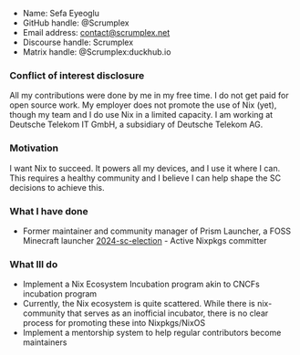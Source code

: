 - Name: Sefa Eyeoglu
- GitHub handle: @Scrumplex
- Email address: contact@scrumplex.net
- Discourse handle: Scrumplex
- Matrix handle: @Scrumplex:duckhub.io

### Conflict of interest disclosure

All my contributions were done by me in my free time. I do not get
paid
for open source work. My employer does not promote the use of Nix
(yet), though my team and I do use Nix in a limited capacity. I am
working at Deutsche Telekom IT GmbH, a subsidiary of Deutsche Telekom
AG.

### Motivation

I want Nix to succeed. It powers all my devices, and I use it where I
can. This requires a healthy community and I believe I can help shape
the SC decisions to achieve this.

### What I have done

- Former maintainer and community manager of Prism Launcher, a FOSS
Minecraft launcher [2024-sc-election]
- Active Nixpkgs committer

### What Ill do

- Implement a Nix Ecosystem Incubation program akin to CNCFs
incubation program
- Currently, the Nix ecosystem is quite scattered. While there is 
nix-community that serves as an inofficial incubator, there is no 
clear process for promoting these into Nixpkgs/NixOS
- Implement a mentorship system to help regular contributors become
maintainers

[2024-sc-election]:
https://github.com/NixOS/SC-election-2024/blob/3444033d99714475ffb5ae0f212a87f99bdecca6/candidates/scrumplex.md
